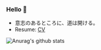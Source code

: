 ### Hello 👋 
- 意志のあるところに、道は開ける。
- Resume: [CV](https://haohua-li.github.io/resume/)

![Anurag's github stats](https://github-readme-stats.vercel.app/api?username=haohua-li)
